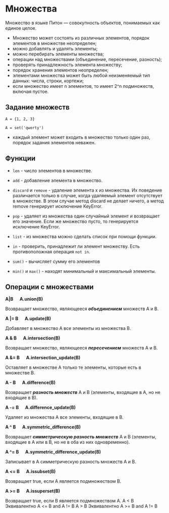 # Множества

Множество в языке Питон — совокупность объектов, понимаемых как единое целое. 
* Множество может состоять из различных элементов, порядок элементов в множестве неопределен;
* можно добавлять и удалять элементы;
* можно перебирать элементы множества; 
* операции над множествами (объединение, пересечение, разность);
* проверять принадлежность элемента множеству;
* порядок хранения элементов неопределен;
* элементами множества может быть любой неизменяемый тип данных: числа, строки, кортежи;
* если множество имеет n элементов, то имеет 2^n подмножеств, включая пустое.

## Задание множеств

`A = {1, 2, 3}`

`A = set('qwerty')`

* каждый элемент может входить в множество только один раз, порядок задания элементов неважен.

## Функции

* `len` -  число элементов в множестве.

* `add` - добавление элемента в множество.

* `discard` и `remove` - удаление элемента x из множества. Их поведение различается только в случае, когда удаляемый элемент отсутствует в множестве. В этом случае метод discard не делает ничего, а метод remove генерирует исключение KeyError.

* `pop` - удаляет из множества один случайный элемент и возвращает его значение. Если же множество пусто, то генерируется исключение KeyError.

* `list` - из множества можно сделать список при помощи функции.

* `in` - проверить, принадлежит ли элемент множеству. Есть противоположная операция `not in`.

* `sum()` - вычисляет сумму его элементов

* `min()` и `max()` - находят минимальный и максимальный элементы.

## Операции с множествами

**A|B &emsp; A.union(B)**

Возвращает множество, являющееся ***объединением*** множеств A и B.

**A |= B &emsp; A.update(B)**

Добавляет в множество A все элементы из множества B.

**A & B &emsp; A.intersection(B)**

Возвращает множество, являющееся ***пересечением*** множеств A и B.

**A &= B &emsp; A.intersection_update(B)**

Оставляет в множестве A только те элементы, которые есть в множестве B.

**A - B  &emsp; A.difference(B)**

Возвращает ***разность множеств*** A и B (элементы, входящие в A, но не входящие в B).

**A -= B &emsp; A.difference_update(B)**

Удаляет из множества A все элементы, входящие в B.

**A ^ B  &emsp; A.symmetric_difference(B)**

Возвращает ***симметрическую разность множеств*** A и B (элементы, входящие в A или в B, но не в оба из них одновременно).

**A ^= B  &emsp; A.symmetric_difference_update(B)**

Записывает в A симметрическую разность множеств A и B.

**A <= B  &emsp; A.issubset(B)**

Возвращает true, если A является подмножеством B.

**A >= B &emsp; A.issuperset(B)**

Возвращает true, если B является подмножеством A.
A < B
Эквивалентно A <= B and A != B
A > B
Эквивалентно A >= B and A != B
